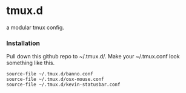 tmux.d
======

a modular tmux config.

### Installation
Pull down this github repo to ~/.tmux.d/. Make your ~/.tmux.conf look something like this. 

    source-file ~/.tmux.d/banno.conf
    source-file ~/.tmux.d/osx-mouse.conf
    source-file ~/.tmux.d/kevin-statusbar.conf
